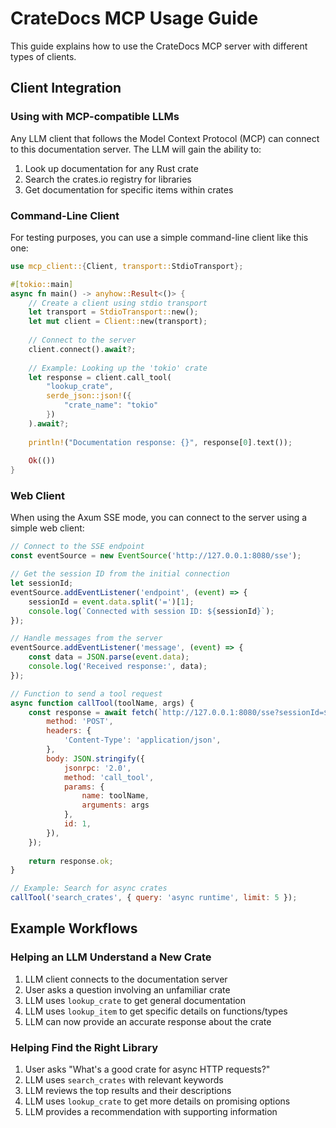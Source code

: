 # CrateDocs MCP Usage Guide

This guide explains how to use the CrateDocs MCP server with different types of clients.

## Client Integration

### Using with MCP-compatible LLMs

Any LLM client that follows the Model Context Protocol (MCP) can connect to this documentation server. The LLM will gain the ability to:

1. Look up documentation for any Rust crate
2. Search the crates.io registry for libraries
3. Get documentation for specific items within crates

### Command-Line Client

For testing purposes, you can use a simple command-line client like this one:

```rust
use mcp_client::{Client, transport::StdioTransport};

#[tokio::main]
async fn main() -> anyhow::Result<()> {
    // Create a client using stdio transport
    let transport = StdioTransport::new();
    let mut client = Client::new(transport);
    
    // Connect to the server
    client.connect().await?;
    
    // Example: Looking up the 'tokio' crate
    let response = client.call_tool(
        "lookup_crate", 
        serde_json::json!({
            "crate_name": "tokio"
        })
    ).await?;
    
    println!("Documentation response: {}", response[0].text());
    
    Ok(())
}
```

### Web Client

When using the Axum SSE mode, you can connect to the server using a simple web client:

```javascript
// Connect to the SSE endpoint
const eventSource = new EventSource('http://127.0.0.1:8080/sse');

// Get the session ID from the initial connection
let sessionId;
eventSource.addEventListener('endpoint', (event) => {
    sessionId = event.data.split('=')[1];
    console.log(`Connected with session ID: ${sessionId}`);
});

// Handle messages from the server
eventSource.addEventListener('message', (event) => {
    const data = JSON.parse(event.data);
    console.log('Received response:', data);
});

// Function to send a tool request
async function callTool(toolName, args) {
    const response = await fetch(`http://127.0.0.1:8080/sse?sessionId=${sessionId}`, {
        method: 'POST',
        headers: {
            'Content-Type': 'application/json',
        },
        body: JSON.stringify({
            jsonrpc: '2.0',
            method: 'call_tool',
            params: {
                name: toolName,
                arguments: args
            },
            id: 1,
        }),
    });
    
    return response.ok;
}

// Example: Search for async crates
callTool('search_crates', { query: 'async runtime', limit: 5 });
```

## Example Workflows

### Helping an LLM Understand a New Crate

1. LLM client connects to the documentation server
2. User asks a question involving an unfamiliar crate
3. LLM uses `lookup_crate` to get general documentation
4. LLM uses `lookup_item` to get specific details on functions/types
5. LLM can now provide an accurate response about the crate

### Helping Find the Right Library

1. User asks "What's a good crate for async HTTP requests?"
2. LLM uses `search_crates` with relevant keywords
3. LLM reviews the top results and their descriptions
4. LLM uses `lookup_crate` to get more details on promising options
5. LLM provides a recommendation with supporting information